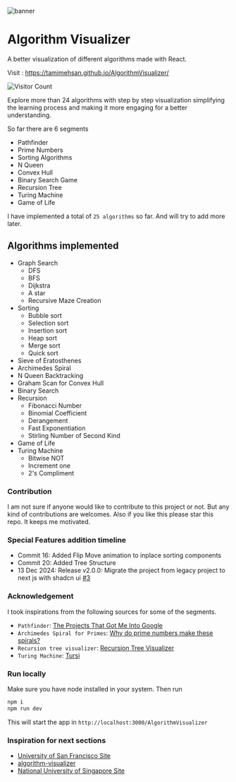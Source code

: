 
![banner](Assets/banner.png)
# Algorithm Visualizer

A better visualization of different algorithms made with React. 

Visit : https://tamimehsan.github.io/AlgorithmVisualizer/

![Visitor Count](https://visitor-badge.laobi.icu/badge?page_id=TamimEhsan.AlgorithmVisualizer)

Explore more than 24 algorithms with step by step visualization simplifying the learning process and making it more engaging for a better understanding. 

So far there are 6 segments  
- Pathfinder
- Prime Numbers
- Sorting Algorithms
- N Queen
- Convex Hull
- Binary Search Game
- Recursion Tree
- Turing Machine
- Game of Life

I have implemented a total of `25 algorithms` so far. And will try to add more later.  

## Algorithms implemented 

- Graph Search
  - DFS
  - BFS
  - Dijkstra
  - A star
  - Recursive Maze Creation
- Sorting
  - Bubble sort
  - Selection sort
  - Insertion sort
  - Heap sort
  - Merge sort
  - Quick sort
- Sieve of Eratosthenes
- Archimedes Spiral
- N Queen Backtracking
- Graham Scan for Convex Hull
- Binary Search
- Recursion
  - Fibonacci Number
  - Binomial Coefficient
  - Derangement
  - Fast Exponentiation
  - Stirling Number of Second Kind
- Game of Life
- Turing Machine
  - Bitwise NOT
  - Increment one
  - 2's Compliment



### Contribution
I am not sure if anyone would like to contribute to this project or not. But any kind of contributions are welcomes. Also if you like this please star this repo. It keeps me motivated.

### Special Features addition timeline

- Commit 16: Added Flip Move animation to inplace sorting components
- Commit 20: Added Tree Structure
- 13 Dec 2024: Release v2.0.0: Migrate the project from legacy project to next js with shadcn ui [#3](https://github.com/TamimEhsan/AlgorithmVisualizer/pull/3)

### Acknowledgement

I took inspirations from the following sources for some of the segments.
- `Pathfinder`: [The Projects That Got Me Into Google](https://youtu.be/n4t_-NjY_Sg)
- `Archimedes Spiral for Primes`: [Why do prime numbers make these spirals? ](https://youtu.be/EK32jo7i5LQ)
- `Recursion tree visualizer`: [Recursion Tree Visualizer](https://github.com/brpapa/recursion-tree-visualizer)
- `Turing Machine`: [Tursi](https://github.com/schaetzc/tursi)

### Run locally

Make sure you have node installed in your system. Then run
```bash
npm i
npm run dev
```
This will start the app in `http://localhost:3000/AlgorithmVisualizer`

### Inspiration for next sections

- [University of San Francisco Site](https://www.cs.usfca.edu/~galles/visualization/Algorithms.html) 
- ​[algorithm-visualizer](https://github.com/algorithm-visualizer)
- [National University of Singapore Site](https://visualgo.net/en)

